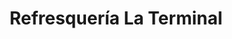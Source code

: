 ---
title: "Refresquería La Terminal"
url: /santiago-de-veraguas/refresqueria-la-terminal/
shop: Allgemein
---